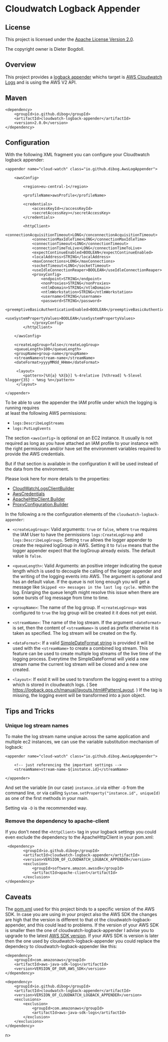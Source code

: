 Cloudwatch Logback Appender
===========================

## License

This project is licensed under the [Apache License Version 2.0](https://www.apache.org/licenses/LICENSE-2.0.html).

The copyright owner is Dieter Bogdoll.

## Overview
This project provides a [logback appender](https://logback.qos.ch/) whichs target is [AWS Cloudwatch Logs](https://docs.aws.amazon.com/AmazonCloudWatch/latest/logs/WhatIsCloudWatchLogs.html)
and is using the AWS V2 API. 

## Maven

    <dependency>
        <groupId>io.github.dibog</groupId>
        <artifactId>cloudwatch-logback-appender</artifactId>
        <version>2.0.0</version>
    </dependency>

## Configuration
With the following XML fragment you can configure your Cloudtwatch logback appender:

    <appender name="cloud-watch" class="io.github.dibog.AwsLogAppender">

        <awsConfig>

            <region>eu-central-1</region>

            <profileName>awsProfile</profileName>

            <credentials>
                <accessKeyId></accessKeyId>
                <secretAccessKey></secretAccessKey>
            </credentials>

            <httpClient> 
                <connectionAcquisitionTimeout>LONG</conconnectionAcquisitionTimeout>
                <connectionMaxIdleTime>LONG</connectionMaxIdleTime>
                <connectionTimeout>LONG</connectionTimeout>
                <connectionTimeToLive>LONG</connectionTimeToLive>
                <expectContinueEnabled>BOOLEAN</expectContinueEnabled>
                <localAddress>STRING</localAddress>
                <maxConnections>LONG</maxConnections>
                <socketTimeout>LONG</socketTimeout>
                <useIdleConnectionReaper>BOOLEAN</useIdleConnectionReaper>
                <proxyConfig>
                    <endpoint>STRING</endpoint>
                    <nonProxies>STRING</nonProxies>
                    <ntlmDomain>STRING</ntlmDomain>
                    <ntlmWorkstation>STRING</ntlmWorkstation>
                    <username>STRING</username>
                    <password>STRING</password>
                    <preemptiveBasicAuthenticationEnabled>BOOLEAN</preemptiveBasicAuthenticationEnabled>
                    <useSystemPropertyValues>BOOLEAN</useSystemPropertyValues>
                </proxyConfig>
            </httpClient>            

        </awsConfig>

        <createLogGroup>false</createLogGroup>
        <queueLength>100</queueLength>
        <groupName>group-name</groupName>
        <streamName>stream-name</streamName>
        <dateFormat>yyyyMMdd_HHmm</dateFormat>
        
         <layout>
            <pattern>[%X{a} %X{b}] %-4relative [%thread] %-5level %logger{35} - %msg %n</pattern>
         </layout>

    </appender>
    
To be able to use the appender the IAM profile under which the logging is running requires    
at least the following AWS permissions:
* ``logs:DescribeLogStreams``
* ``logs:PutLogEvents``

The section ``<awsConfig>`` is optional on an EC2 instance. It usually is not required as long
as you have attached an IAM profile to your instance with the right permissions and/or have
set the environment variables required to provide the AWS credentials.

But if that section is available in the configuration it will be used instead of the data
from the environment.

Please look here for more details to the properties: 
* [CloudWatchLogsClientBuilder](https://sdk.amazonaws.com/java/api/latest/software/amazon/awssdk/services/cloudwatchlogs/CloudWatchLogsClientBuilder.html)
* [AwsCredentials](https://sdk.amazonaws.com/java/api/latest/software/amazon/awssdk/auth/credentials/AwsCredentials.html)
* [ApacheHttpClient.Builder](https://sdk.amazonaws.com/java/api/latest/software/amazon/awssdk/http/apache/ApacheHttpClient.Builder.html)
* [ProxyConfiguration.Builder](https://sdk.amazonaws.com/java/api/latest/software/amazon/awssdk/http/apache/ProxyConfiguration.Builder.html)


In the following a re the configuration elements of the `cloudwatch-logback-appender`:

* ``<createLogGroup>``: Valid arguments: ``true`` or ``false``, where ``true`` requires the IAM User to have 
the permissions ``logs:CreateLogGroup`` and ``logs:DescribeLogGroups``. Setting ``true`` allows the logger appender
to create the required logGroup in AWS. Setting it to ``false`` means that the logger appender expect
that the logGroup already exists. The default value is ``false``.

* ``<queueLength>``: Valid Arguments: an positive integer indicating the queue length which is used 
to decouple the calling of the logger appender and the writing of the logging events into AWS.
The argument is optional and has an default value. If the queue is not long enough you will get a message
like ``Skipped <n> messages in the last log cycle.`` within the log. Enlarging the queue length
might resolve this issue when there are some bursts of log message from time to time.

* ``<groupName>``: The name of the log group. If ``<createLogGroup>`` was configured to ``true`` the log group
will be created it it does not yet exist. 

* ``<streamName>``: The name of the log stream. If the argument ``<dateFormat>`` is set, then the
content of ``<streamName>`` is used as prefix otherwise it is taken as specified. The log stream will
be created on the fly. 

* ``<dataFormat>``: If a valid [SimpleDateFormat string](https://docs.oracle.com/javase/7/docs/api/java/text/SimpleDateFormat.html) is
provided it will be used with the ``<streamName>`` to create a combined log stream. This feature
can be used to create multiple log streams of the live time of the logging process. Everytime the
SimpleDateFormat will yield a new stream name the current log stream will be closed and a new
one created.

* ``<layout>``: If exist it will be used to transform the logging event to a string which is stored in cloudwatch logs.
( See https://logback.qos.ch/manual/layouts.html#PatternLayout. ) 
If the tag is missing, the logging event will be transformed into a json object.

## Tips and Tricks

### Unique log stream names

To make the log stream name unqiue across the same application and multiple ec2 instances, 
we can use the variable substitution mechanism of logback:
 
    <appender name="cloud-watch" class="io.github.dibog.AwsLogAppender">

        <!-- just referencing the important settings -->
        <streamName>stream-name-${instance.id}</streamName>
        
    </appender>

And set the variable (in our case) `instance.id` via either `-D` from the command line, or via calling 
`System.setProperty("instance.id", uniqueId)` as one of the first methods in your main. 

Setting via `-D` is the recommended way.
    
### Remove the dependency to apache-client

If you don't need the `<httpClient>` tag in your logback settings you could even exclude the dependency to
the ApacheHttpClient in your pom.xml:
    
     <dependency>
            <groupId>io.github.dibog</groupId>
            <artifactId>cloudwatch-logback-appender</artifactId>
            <version>VERSION_OF_CLOUDWATCH_LOGBACK_APPENDER</version>
            <exclusion>
                <groupId>software.amazon.awssdk</groupId>
                <artifactId>apache-client</artifactId>
            </exclusion>
    </dependency>    
    
## Caveats

The [pom.xml](pom.xml) used for this project binds to a specific version of the AWS SDK.
In case you are using in your project also the AWS SDK the changes are high that the
version is different to that ot the cloudwatch-logback-appender, and this could lead to problems.
If the version of your AWS SDK is smaller then the one of cloudwatch-logback-appender I advise 
you to upgrade to the latest [AWS SDK version](https://mvnrepository.com/artifact/com.amazonaws/aws-java-sdk).
If your AWS SDK is version is later then the one used by cloudwatch-logback-appender you could
replace the dependecy to cloudwatch-logback-appender like this:

    <dependency>
        <groupId>com.amazonaws</groupId>
        <artifactId>aws-java-sdk-logs</artifactId>
        <version>VERSION_OF_OUR_AWS_SDK</version>
    </dependency>
    
    <dependency>
        <groupId>io.github.dibog</groupId>
        <artifactId>cloudwatch-logback-appender</artifactId>
        <version>VERSION_OF_CLOUDWATCH_LOGBACK_APPENDER</version>
        <exclusions>
            <exclusion>
                <groupId>com.amazonaws</groupId>
                <artifactId>aws-java-sdk-logs</artifactId>
            </exclusion>
        </exclusions>
    </dependency>

n>